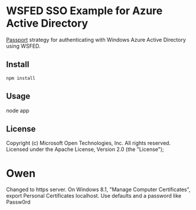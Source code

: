 # WSFED SSO Example  for Azure Active Directory

[Passport](http://passportjs.org/) strategy for authenticating with Windows Azure Active Directory using WSFED. 

## Install

	npm install

## Usage

node app



## License
Copyright (c) Microsoft Open Technologies, Inc.  All rights reserved. Licensed under the Apache License, Version 2.0 (the "License"); 

# Owen
Changed to https server.
On Windows 8.1, "Manage Computer Certificates", export Personal Certificates localhost. Use defaults and a password like Passw0rd

